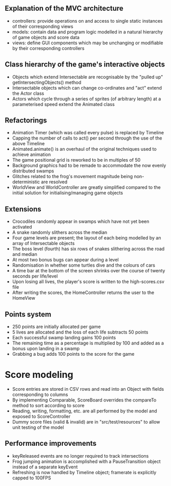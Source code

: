 ## Explanation of the MVC architecture
- controllers: provide operations on and access to single static instances of their corresponding views
- models: contain data and program logic modelled in a natural hierarchy of game objects and score data
- views: define GUI components which may be unchanging or modifiable by their corresponding controllers

## Class hierarchy of the game's interactive objects
- Objects which extend Intersectable are recognisable by the "pulled up" getIntersectingObjects() method
- Intersectable objects which can change co-ordinates and "act" extend the Actor class
- Actors which cycle through a series of sprites (of arbitrary length) at a parameterised speed extend the Animated class

## Refactorings
- Animation Timer (which was called every pulse) is replaced by Timeline
- Capping the number of calls to act() per second through the use of the above Timeline
- Animated.animate() is an overhaul of the original techniques used to achieve animation
- The game positional grid is reworked to be in multiples of 50
- Background graphics had to be remade to accommodate the now evenly distributed swamps
- Glitches related to the frog's movement magnitude being non-deterministic are resolved
- WorldView and WorldController are greatly simplified compared to the initial solution for initialising/managing game objects

## Extensions
- Crocodiles randomly appear in swamps which have not yet been activated
- A snake randomly slithers across the median
- Four game levels are present; the layout of each being modelled by an array of Intersectable objects
- The boss level (fourth) has six rows of snakes slithering across the road and median
- At most two bonus bugs can appear during a level
- Randomisation in whether some turtles dive and the colours of cars
- A time bar at the bottom of the screen shrinks over the course of twenty seconds per life/level
- Upon losing all lives, the player's score is written to the high-scores.csv file
- After writing the scores, the HomeController returns the user to the HomeView

## Points system
- 250 points are initially allocated per game
- 5 lives are allocated and the loss of each life subtracts 50 points
- Each successful swamp landing gains 100 points
- The remaining time as a percentage is multiplied by 100 and added as a bonus upon landing in a swamp
- Grabbing a bug adds 100 points to the score for the game

# Score modeling
- Score entries are stored in CSV rows and read into an Object with fields corresponding to columns
- By implementing Comparable, ScoreBoard overrides the compareTo method to sort according to score
- Reading, writing, formatting, etc. are all performed by the model and exposed to ScoreController
- Dummy score files (valid & invalid) are in "src/test/resources" to allow unit testing of the model

## Performance improvements
- keyReleased events are no longer required to track intersections
- Frog jumping animation is accomplished with a PauseTransition object instead of a separate keyEvent
- Refreshing is now handled by Timeline object; framerate is explicitly capped to 100FPS
